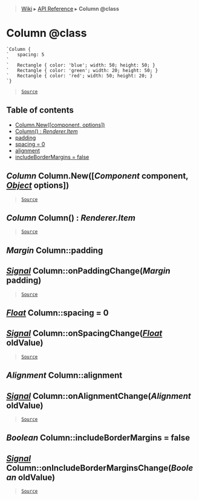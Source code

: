 > [Wiki](Home) ▸ [API Reference](API-Reference) ▸ **Column @class**

Column @class
=============

```nml
`Column {
`   spacing: 5
`
`   Rectangle { color: 'blue'; width: 50; height: 50; }
`   Rectangle { color: 'green'; width: 20; height: 50; }
`   Rectangle { color: 'red'; width: 50; height: 20; }
`}
```

> [`Source`](/Neft-io/neft/tree/master/src/renderer/types/layout/column.litcoffee#column-class)

## Table of contents
  * [Column.New([component, options])](#column-columnnewcomponent-component-object-options)
  * [Column() : *Renderer.Item*](#column-column--rendereritem)
  * [padding](#margin-columnpadding)
  * [spacing = 0](#float-columnspacing--0)
  * [alignment](#alignment-columnalignment)
  * [includeBorderMargins = false](#boolean-columnincludebordermargins--false)

*Column* Column.New([*Component* component, [*Object*](/Neft-io/neft/wiki/Utils-API.md#boolean-isobjectany-value) options])
--------------------------------------------------------------

> [`Source`](/Neft-io/neft/tree/master/src/renderer/types/layout/column.litcoffee#column-columnnewcomponent-component-object-options)

*Column* Column() : *Renderer.Item*
-----------------------------------

> [`Source`](/Neft-io/neft/tree/master/src/renderer/types/layout/column.litcoffee#column-column--rendereritem)

*Margin* Column::padding
------------------------
## [*Signal*](/Neft-io/neft/wiki/Signal-API.md#class-signal) Column::onPaddingChange(*Margin* padding)

> [`Source`](/Neft-io/neft/tree/master/src/renderer/types/layout/column.litcoffee#margin-columnpadding-signal-columnonpaddingchangemargin-padding)

[*Float*](/Neft-io/neft/wiki/Utils-API.md#boolean-isfloatany-value) Column::spacing = 0
---------------------------
## [*Signal*](/Neft-io/neft/wiki/Signal-API.md#class-signal) Column::onSpacingChange([*Float*](/Neft-io/neft/wiki/Utils-API.md#boolean-isfloatany-value) oldValue)

> [`Source`](/Neft-io/neft/tree/master/src/renderer/types/layout/column.litcoffee#float-columnspacing--0-signal-columnonspacingchangefloat-oldvalue)

*Alignment* Column::alignment
-----------------------------
## [*Signal*](/Neft-io/neft/wiki/Signal-API.md#class-signal) Column::onAlignmentChange(*Alignment* oldValue)

> [`Source`](/Neft-io/neft/tree/master/src/renderer/types/layout/column.litcoffee#alignment-columnalignment-signal-columnonalignmentchangealignment-oldvalue)

*Boolean* Column::includeBorderMargins = false
----------------------------------------------
## [*Signal*](/Neft-io/neft/wiki/Signal-API.md#class-signal) Column::onIncludeBorderMarginsChange(*Boolean* oldValue)

> [`Source`](/Neft-io/neft/tree/master/src/renderer/types/layout/column.litcoffee#boolean-columnincludebordermargins--false-signal-columnonincludebordermarginschangeboolean-oldvalue)

